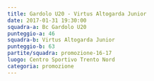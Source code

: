 ```yaml
---
title: Gardolo U20 - Virtus Altogarda Junior
date: 2017-01-31 19:30:00
squadra-a: Bc Gardolo U20
punteggio-a: 46
squadra-b: Virtus Altogarda Junior
punteggio-b: 63
partite/squadra: promozione-16-17
luogo: Centro Sportivo Trento Nord
categoria: promozione
---
```

